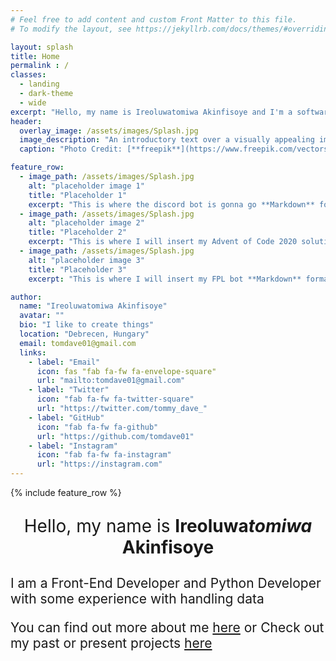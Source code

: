 ```yaml
---
# Feel free to add content and custom Front Matter to this file.
# To modify the layout, see https://jekyllrb.com/docs/themes/#overriding-theme-defaults

layout: splash
title: Home
permalink : /
classes:
  - landing
  - dark-theme
  - wide
excerpt: "Hello, my name is Ireoluwatomiwa Akinfisoye and I'm a software Engineer"
header:
  overlay_image: /assets/images/Splash.jpg
  image_description: "An introductory text over a visually appealing image"
  caption: "Photo Credit: [**freepik**](https://www.freepik.com/vectors/background)"

feature_row:
  - image_path: /assets/images/Splash.jpg
    alt: "placeholder image 1"
    title: "Placeholder 1"
    excerpt: "This is where the discord bot is gonna go **Markdown** formatting"
  - image_path: /assets/images/Splash.jpg
    alt: "placeholder image 2"
    title: "Placeholder 2"
    excerpt: "This is where I will insert my Advent of Code 2020 solutions **Markdown** formatting"
  - image_path: /assets/images/Splash.jpg
    alt: "placeholder image 3"
    title: "Placeholder 3"
    excerpt: "This is where I will insert my FPL bot **Markdown** formatting"

author:
  name: "Ireoluwatomiwa Akinfisoye"
  avatar: ""
  bio: "I like to create things"
  location: "Debrecen, Hungary"
  email: tomdave01@gmail.com
  links:
    - label: "Email"
      icon: fas "fab fa-fw fa-envelope-square"
      url: "mailto:tomdave01@gmail.com"
    - label: "Twitter"
      icon: "fab fa-fw fa-twitter-square"
      url: "https://twitter.com/tommy_dave_"
    - label: "GitHub"
      icon: "fab fa-fw fa-github"
      url: "https://github.com/tomdave01"
    - label: "Instagram"
      icon: "fab fa-fw fa-instagram"
      url: "https://instagram.com"
---
```


{% include feature_row %}

<p style="font-size: 200%; text-align: center">Hello, my name is <strong>Ireoluwa<em>tomiwa</em> Akinfisoye</strong>
<p style="font-size: 150%" >I am a Front-End Developer and Python Developer with some experience with handling data
<p style="font-size: 150%" >You can find out more about me <a href="/about">here</a> or Check out my past or present projects <a href="/projects">here</a>
<!--Switch Back to a splash Page and put three Projects that you value the most-->

<!--Make a Meme Page or Page of Songs you like to see lighten up the mood-->

<!--Make sure to move your picture to About page-->

<!--Use Snapshots of your code for feature row blocks, with a  link to the Projects page-->

<!--Find a Nice picture to use as your Splash page header image-->

<!--Link to your resume on the main page-->